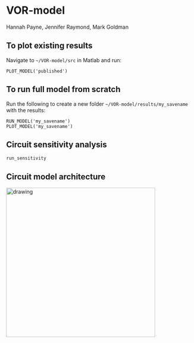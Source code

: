 # VOR-model

Hannah Payne, Jennifer Raymond, Mark Goldman
<br />

## To plot existing results

Navigate to `~/VOR-model/src` in Matlab and run:

```
PLOT_MODEL('published')
```

## To run full model from scratch

Run the following to create a new folder `~/VOR-model/results/my_savename` with the results:

```
RUN_MODEL('my_savename')
PLOT_MODEL('my_savename')
```


## Circuit sensitivity analysis 

```
run_sensitivity
```

## Circuit model architecture

<img src="https://user-images.githubusercontent.com/16298546/204588984-c0db3b33-9fdb-4315-81d8-f4c65def64e5.png" alt="drawing" width="400"/>
